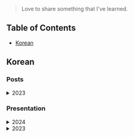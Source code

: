 > Love to share something that I've learned.

## Table of Contents

- [Korean](#korean)


## Korean

### Posts

<details>

<summary> 2023 </summary>

<table>
  <tr>
    <th> Title </th>
    <th> Date </th>
  </tr>
  <tr>
    <td> <a href="https://medium.com/daangn/%ED%8C%8C%EC%9D%B4%EC%8D%AC%EC%9D%84-%EC%B2%98%EC%9D%8C-%EC%82%AC%EC%9A%A9%ED%95%98%EB%8A%94-%EB%8F%99%EB%A3%8C%EC%99%80-%ED%9A%A8%EC%9C%A8%EC%A0%81%EC%9C%BC%EB%A1%9C-%EC%9D%BC%ED%95%98%EB%8A%94-%EB%B0%A9%EB%B2%95-bb52c3a433fa"> 파이썬을 처음 사용하는 동료와 효율적으로 일하는 방법
 </a> </td>
    <td> 2023. 02. 21 </td>
  </tr>  
  <tr>
    <td> <a href="https://medium.com/daangn/%EC%95%97-%EB%AA%A8%EB%A5%B4%EA%B3%A0-%EA%B9%83%ED%97%99-github-%EC%97%90-%EC%98%AC%EB%A0%B8%EC%96%B4%EC%9A%94-50d48b343f0f"> 앗! 모르고 깃헙(GitHub)에 올렸어요! </a> </td>
    <td> 2023. 04. 23 </td>
  </tr>

</table>

</details>

### Presentation

<details>

<summary> 2024 </summary>

<table>
  <tr>
    <th> Title </th>
    <th> Date </th>
    <th> Place </th>
  </tr>
  <tr>
    <td> <a href="https://github.com/0417taehyun/Presentation/blob/main/2024/03/23/%5B%20%ED%8C%8C%EC%9D%B4%20%EC%9B%B9%20%EC%8B%AC%ED%8F%AC%EC%A7%80%EC%9B%80%202024%20%5D%20FastAPI%EC%99%80%20%ED%95%A8%EA%BB%98%20%ED%95%98%EB%8A%94%20%EB%AC%B8%EC%84%9C%20%EC%9A%B0%EC%84%A0%20%EA%B0%9C%EB%B0%9C(Documentation-First%20Development%2C%20DFD).pdf"> [ 파이 웹 심포지움 2024 ] FastAPI와 함께 하는 문서 우선 개발(Documentation-First Development, DFD) </a> </td>
    <td> 2024. 03. 23 </td>
    <td> Offline </td>
  </tr>  

</table>

</details>


<details>

<summary> 2023 </summary>

<table>
  <tr>
    <th> Title </th>
    <th> Date </th>
    <th> Place </th>
  </tr>
  <tr>
    <td> <a href="https://github.com/0417taehyun/Presentation/blob/main/2023/05/25/%5B%20%ED%95%9C%EA%B5%AD%EC%99%B8%EB%8C%80%20Built%20IT%20%EC%84%B8%EB%AF%B8%EB%82%98%20%5D%20%EB%B9%84%EC%A0%84%EA%B3%B5%EC%9E%90%20%EA%B0%9C%EB%B0%9C%EC%9E%90%EC%9D%98%20%ED%95%99%EC%8A%B5%EA%B3%BC%20%EC%84%B1%EC%9E%A5.pdf"> [ 한국외대 Built IT 세미나 ] 비전공자 개발자의 학습과 성장: 스웨덴어 공부하다 개발자가 됐당근 </a> </td>
    <td> 2023. 05. 25 </td>
    <td> Offline </td>
  </tr>  
  <tr>
    <td> <a href="https://github.com/0417taehyun/Presentation/blob/main/2023/06/23/%5B%20%ED%95%9C%EA%B5%AD%EC%99%B8%EB%8C%80%202023%20HUFSummer%20Hackathon%20%EC%84%B8%EC%85%98%20%5D%20%EC%8A%AC%EA%B8%B0%EB%A1%9C%EC%9A%B4%20%ED%95%B4%EC%BB%A4%ED%86%A4%20%EC%83%9D%ED%99%9C.pdf"> [ 한국외대 2023 HUFSummer Hackathon 세션 ] 슬기로운 해커톤 생활 </a> </td>
    <td> 2023. 06. 23 </td>
    <td> Offline </td>
  </tr>
  <tr>
    <td> <a href="https://github.com/0417taehyun/Presentation/blob/main/2023/07/29/%5B%20Google%20IO%20Extended%202023%20Seoul%20%5D%20%ED%8C%A8%ED%82%A4%EC%A7%80%20%EC%B7%A8%EC%95%BD%EC%84%B1%20%EA%B4%80%EB%A6%AC%20with%20Go%20and%20deps.dev%20API.pdf"> [ Google I/O Extended 2023 Seoul ] 패키지 취약성 관리 with Go and deps.dev API </a> </td>
    <td> 2023. 07. 29 </td>
    <td> Offline </td>
  </tr>
  <tr>
    <td> <a href="https://github.com/0417taehyun/Presentation/blob/main/2023/08/07/%5B%20AUSG%207%EA%B8%B0%20%EC%A0%95%EA%B7%9C%20%EB%B9%85%EC%B1%97(BigChat)%20%5D%20%EC%8C%A4(SAM)!%20%EB%8F%84%EC%99%80%EC%A3%BC%EC%84%B8%EC%9A%94!.pdf"> [ AUSG 7기 정규 빅챗(BigChat) ] 쌤(SAM)! 도와주세요! </a> </td>
    <td> 2023. 08. 07 </td>
    <td> Offline </td>
  </tr>
  <tr>
    <td> <a href="https://github.com/0417taehyun/Presentation/blob/main/2023/08/12/%5B%20PyCon%20KR%202023%20%5D%20%ED%8C%8C%EC%9D%B4%EC%8D%AC%EC%9D%84%20%EC%B2%98%EC%9D%8C%20%EC%82%AC%EC%9A%A9%ED%95%98%EB%8A%94%20%EB%8F%99%EB%A3%8C%EC%99%80%20%ED%9A%A8%EC%9C%A8%EC%A0%81%EC%9C%BC%EB%A1%9C%20%EC%9D%BC%ED%95%98%EB%8A%94%20%EB%B0%A9%EB%B2%95.pdf"> [ PyCon KR 2023 ] 파이썬을 처음 사용하는 동료와 효율적으로 일하는 방법 </a> </td>
    <td> 2023. 08. 12 </td>
    <td> <a href="https://youtu.be/RgMCqc-VPL4"> Offline </a> </td>
  </tr>     
  <tr>
    <td> <a href="https://github.com/0417taehyun/Presentation/blob/main/2023/08/15/%5B%20INFCON%202023%20%5D%20%EC%8A%A4%EC%9B%A8%EB%8D%B4%EC%96%B4%20%EA%B3%B5%EB%B6%80%ED%95%98%EB%8B%A4%20%EA%B0%9C%EB%B0%9C%EC%9E%90%EA%B0%80%20%EB%90%90%EC%8A%B5%EB%8B%88%EB%8B%A4.pdf"> [ INFCON 2023 ] 스웨덴어 공부하다 개발자가 됐습니다 </a> </td>
    <td> 2023. 08. 15 </td>
    <td> <a href="https://youtu.be/KRHTVQ_imvA"> Offline </a> </td>
  </tr>  
  <tr>
    <td> <a href="https://github.com/0417taehyun/Presentation/blob/main/2023/10/28/%5B%20AWS%20Community%20Day%202023%20%5D%EC%8C%A4(SAM)!%20%EB%8F%84%EC%99%80%EC%A3%BC%EC%84%B8%EC%9A%94!.pdf"> [ AWS Community Day 2023 ] 쌤(SAM)! 도와주세요! </a> </td>
    <td> 2023. 10. 28 </td>
    <td> Offline </td>
  </tr> 

</table>
